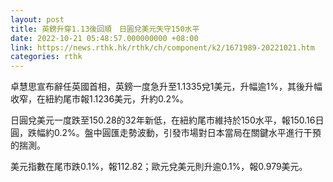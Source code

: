 ```yaml
---
layout: post
title: 英鎊升穿1.13後回順　日圓兌美元失守150水平
date: 2022-10-21 05:48:57.000000000 +08:00
link: https://news.rthk.hk/rthk/ch/component/k2/1671989-20221021.htm
categories: rthk
---
```


卓慧思宣布辭任英國首相，英鎊一度急升至1.1335兌1美元，升幅逾1%，其後升幅收窄，在紐約尾市報1.1236美元，升約0.2%。

日圓兌美元一度跌至150.28的32年新低，在紐約尾市維持於150水平，報150.16日圓，跌幅約0.2%。盤中圓匯走勢波動，引發市場對日本當局在關鍵水平進行干預的揣測。

美元指數在尾市跌0.1%，報112.82；歐元兌美元則升逾0.1%，報0.979美元。
